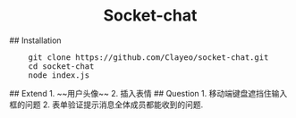 
<div align="center">
    <h1>Socket-chat</h1>
</div>
## Installation
<pre>
    git clone https://github.com/Clayeo/socket-chat.git
    cd socket-chat
    node index.js
</pre>
## Extend
1. ~~用户头像~~
2. 插入表情
## Question
1. 移动端键盘遮挡住输入框的问题
2. 表单验证提示消息全体成员都能收到的问题.


